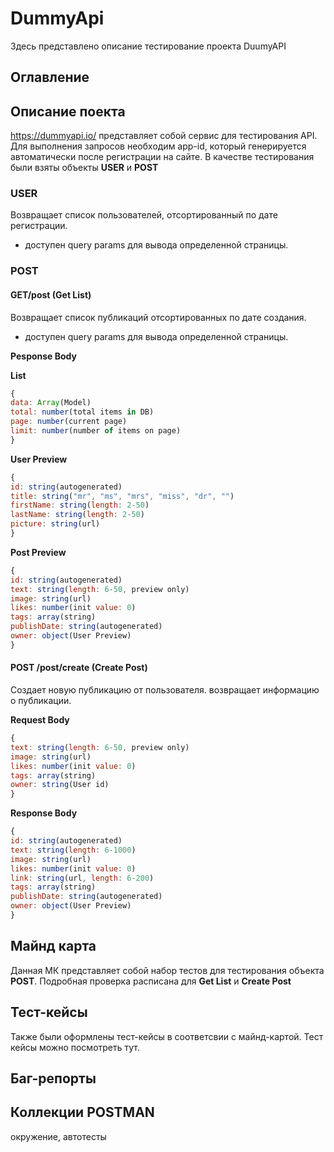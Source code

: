 # DummyApi
Здесь представлено описание тестирование проекта DuumyAPI

## Оглавление

## Описание поекта
https://dummyapi.io/ представляет собой сервис для тестирования API. Для выполнения запросов необходим app-id, который генерируется автоматически после регистрации на сайте. В качестве тестирования были взяты объекты **USER** и **POST** 

### USER

Возвращает список пользователей, отсортированный по дате регистрации.
- доступен query params для вывода определенной страницы.

### POST

#### GET/post (Get List)
Возвращает список публикаций отсортированных по дате создания.
- доступен query params для вывода определенной страницы.

**Pesponse Body**

**List**
```js
{
data: Array(Model)
total: number(total items in DB)
page: number(current page)
limit: number(number of items on page)
}
```

**User Preview**

```js
{
id: string(autogenerated)
title: string("mr", "ms", "mrs", "miss", "dr", "")
firstName: string(length: 2-50)
lastName: string(length: 2-50)
picture: string(url)
}
```

**Post Preview**

```js
{
id: string(autogenerated)
text: string(length: 6-50, preview only)
image: string(url)
likes: number(init value: 0)
tags: array(string)
publishDate: string(autogenerated)
owner: object(User Preview)
}
```

#### POST /post/create (Create Post)
Создает новую публикацию от пользователя. возвращает информацию о публикации.

**Request Body**

```js
{
text: string(length: 6-50, preview only)
image: string(url)
likes: number(init value: 0)
tags: array(string)
owner: string(User id)
}
```
**Response Body**

```js
{
id: string(autogenerated)
text: string(length: 6-1000)
image: string(url)
likes: number(init value: 0)
link: string(url, length: 6-200)
tags: array(string)
publishDate: string(autogenerated)
owner: object(User Preview)
}
```

## Майнд карта
Данная МК представляет собой набор тестов для тестирования объекта **POST**. Подробная проверка расписана для **Get List** и **Create Post**

## Тест-кейсы
Также были оформлены тест-кейсы в соответсвии с майнд-картой.
Тест кейсы можно посмотреть тут.

## Баг-репорты

## Коллекции POSTMAN
окружение, автотесты
